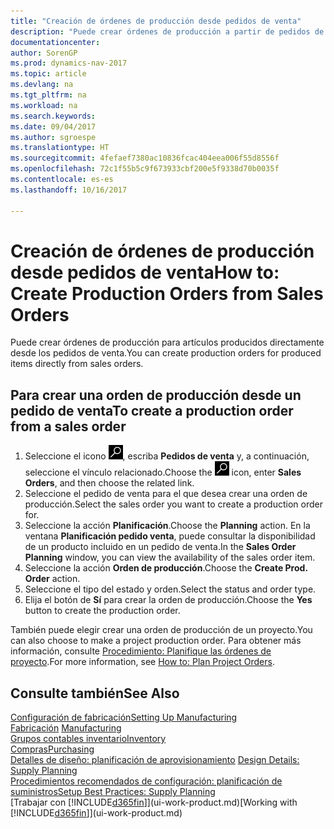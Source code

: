 ```yaml
---
title: "Creación de órdenes de producción desde pedidos de venta"
description: "Puede crear órdenes de producción a partir de pedidos de venta en el departamento Ventas y Marketing."
documentationcenter: 
author: SorenGP
ms.prod: dynamics-nav-2017
ms.topic: article
ms.devlang: na
ms.tgt_pltfrm: na
ms.workload: na
ms.search.keywords: 
ms.date: 09/04/2017
ms.author: sgroespe
ms.translationtype: HT
ms.sourcegitcommit: 4fefaef7380ac10836fcac404eea006f55d8556f
ms.openlocfilehash: 72c1f55b5c9f673933cbf200e5f9338d70b0035f
ms.contentlocale: es-es
ms.lasthandoff: 10/16/2017

---
```

# <a name="how-to-create-production-orders-from-sales-orders"></a><span data-ttu-id="acf4d-103">Creación de órdenes de producción desde pedidos de venta</span><span class="sxs-lookup"><span data-stu-id="acf4d-103">How to: Create Production Orders from Sales Orders</span></span>
<span data-ttu-id="acf4d-104">Puede crear órdenes de producción para artículos producidos directamente desde los pedidos de venta.</span><span class="sxs-lookup"><span data-stu-id="acf4d-104">You can create production orders for produced items directly from sales orders.</span></span>  

## <a name="to-create-a-production-order-from-a-sales-order"></a><span data-ttu-id="acf4d-105">Para crear una orden de producción desde un pedido de venta</span><span class="sxs-lookup"><span data-stu-id="acf4d-105">To create a production order from a sales order</span></span>  

1.  <span data-ttu-id="acf4d-106">Seleccione el icono ![Buscar página o informe](media/ui-search/search_small.png "icono Buscar página o informe"), escriba **Pedidos de venta** y, a continuación, seleccione el vínculo relacionado.</span><span class="sxs-lookup"><span data-stu-id="acf4d-106">Choose the ![Search for Page or Report](media/ui-search/search_small.png "Search for Page or Report icon") icon, enter **Sales Orders**, and then choose the related link.</span></span>  
2.  <span data-ttu-id="acf4d-107">Seleccione el pedido de venta para el que desea crear una orden de producción.</span><span class="sxs-lookup"><span data-stu-id="acf4d-107">Select the sales order you want to create a production order for.</span></span>  
3.  <span data-ttu-id="acf4d-108">Seleccione la acción **Planificación**.</span><span class="sxs-lookup"><span data-stu-id="acf4d-108">Choose the **Planning** action.</span></span> <span data-ttu-id="acf4d-109">En la ventana **Planificación pedido venta**, puede consultar la disponibilidad de un producto incluido en un pedido de venta.</span><span class="sxs-lookup"><span data-stu-id="acf4d-109">In the **Sales Order Planning** window, you can view the availability of the sales order item.</span></span>  
4.  <span data-ttu-id="acf4d-110">Seleccione la acción **Orden de producción**.</span><span class="sxs-lookup"><span data-stu-id="acf4d-110">Choose the **Create Prod. Order** action.</span></span>  
5.  <span data-ttu-id="acf4d-111">Seleccione el tipo del estado y orden.</span><span class="sxs-lookup"><span data-stu-id="acf4d-111">Select the status and order type.</span></span>  
6.  <span data-ttu-id="acf4d-112">Elija el botón de **Sí** para crear la orden de producción.</span><span class="sxs-lookup"><span data-stu-id="acf4d-112">Choose the **Yes** button to create the production order.</span></span>

<span data-ttu-id="acf4d-113">También puede elegir crear una orden de producción de un proyecto.</span><span class="sxs-lookup"><span data-stu-id="acf4d-113">You can also choose to make a project production order.</span></span> <span data-ttu-id="acf4d-114">Para obtener más información, consulte [Procedimiento: Planifique las órdenes de proyecto](production-how-to-plan-project-orders.md).</span><span class="sxs-lookup"><span data-stu-id="acf4d-114">For more information, see [How to: Plan Project Orders](production-how-to-plan-project-orders.md).</span></span>   

## <a name="see-also"></a><span data-ttu-id="acf4d-115">Consulte también</span><span class="sxs-lookup"><span data-stu-id="acf4d-115">See Also</span></span>  
[<span data-ttu-id="acf4d-116">Configuración de fabricación</span><span class="sxs-lookup"><span data-stu-id="acf4d-116">Setting Up Manufacturing</span></span>](production-configure-production-processes.md)  
<span data-ttu-id="acf4d-117">[Fabricación](production-manage-manufacturing.md)  </span><span class="sxs-lookup"><span data-stu-id="acf4d-117">[Manufacturing](production-manage-manufacturing.md)  </span></span>  
[<span data-ttu-id="acf4d-118">Grupos contables inventario</span><span class="sxs-lookup"><span data-stu-id="acf4d-118">Inventory</span></span>](inventory-manage-inventory.md)  
[<span data-ttu-id="acf4d-119">Compras</span><span class="sxs-lookup"><span data-stu-id="acf4d-119">Purchasing</span></span>](purchasing-manage-purchasing.md)  
<span data-ttu-id="acf4d-120">[Detalles de diseño: planificación de aprovisionamiento](design-details-supply-planning.md) </span><span class="sxs-lookup"><span data-stu-id="acf4d-120">[Design Details: Supply Planning](design-details-supply-planning.md) </span></span>  
[<span data-ttu-id="acf4d-121">Procedimientos recomendados de configuración: planificación de suministros</span><span class="sxs-lookup"><span data-stu-id="acf4d-121">Setup Best Practices: Supply Planning</span></span>](setup-best-practices-supply-planning.md)  
<span data-ttu-id="acf4d-122">[Trabajar con [!INCLUDE[d365fin](includes/d365fin_md.md)]](ui-work-product.md)</span><span class="sxs-lookup"><span data-stu-id="acf4d-122">[Working with [!INCLUDE[d365fin](includes/d365fin_md.md)]](ui-work-product.md)</span></span>

